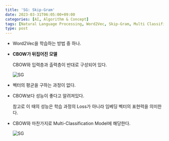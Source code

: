 ```yaml
---
title: 'SG: Skip-Gram'
date: 2023-03-31T06:05:00+09:00
categories: [AI, Algorithm & Concept]
tags: [Natural Language Processing, Word2Vec, Skip-Gram, Multi Classification]
type: post
---
```

- Word2Vec을 학습하는 방법 중 하나.
- **CBOW가 뒤집어진 모델**

    CBOW와 입력층과 출력층이 반대로 구성되어 있다.
    
    ![SG](/imgs/SG-2.png)
    

- 벡터의 평균을 구하는 과정이 없다.

- CBOW보다 성능이 좋다고 알려져있다.

    참고로 이 때의 성능은 학습 과정의 Loss가 아니라 임베딩 벡터의 표현력을 의미한다.

- CBOW와 마찬가지로 Multi-Classification Model에 해당한다.  
    
    ![SG](/imgs/SG-1.png)